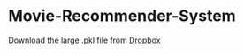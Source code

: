 # Movie-Recommender-System
Download the large .pkl file from [Dropbox](https://www.dropbox.com/scl/fi/5ewhysupxxb8qpusd6a2x/similarity.pklrlkey=lrfkzust3z1n6tuccl4ikf55p&dl=0)
